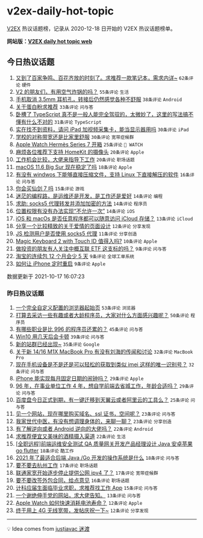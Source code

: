 # v2ex-daily-hot-topic

[V2EX](https://www.v2ex.com/) 热议话题榜，记录从 2020-12-18 日开始的 V2EX 热议话题榜单。

**网站版：[V2EX daily hot topic web](https://boojack.github.io/v2ex-daily-hot-topic-web/)**

## 今日热议话题

<!-- TODAY BEGIN -->

1. [又到了百家争鸣、百花齐放的时刻了。求推荐一款笔记本，需求内详~](https://www.v2ex.com/t/808313) `62条评论` `硬件`
1. [V2 的朋友们，有用空气炸锅的吗？](https://www.v2ex.com/t/808320) `55条评论` `生活`
1. [手机取消 3.5mm 耳机孔，转接后仍然感觉各种不舒服](https://www.v2ex.com/t/808343) `38条评论` `Android`
1. [关于蛋白粉求推荐](https://www.v2ex.com/t/808326) `33条评论` `问与答`
1. [卧槽了 TypeScript 真不是一般人能完全驾驭的，太微妙了，这里的写法搞不懂有什么不对的](https://www.v2ex.com/t/808330) `31条评论` `TypeScript`
1. [实在找不到资料，请问 iPad 加视频采集卡，能当显示器用吗](https://www.v2ex.com/t/808321) `30条评论` `iPad`
1. [学校的对称带宽还是比家里舒服](https://www.v2ex.com/t/808324) `30条评论` `宽带症候群`
1. [Apple Watch Hermès Series 7 开箱](https://www.v2ex.com/t/808334) `25条评论` ` WATCH`
1. [麻烦各位推荐下支持 HomeKit 的摄像头](https://www.v2ex.com/t/808388) `20条评论` `Apple`
1. [工作机会比较，大佬来指导下工作](https://www.v2ex.com/t/808381) `20条评论` `职场话题`
1. [macOS 11.6 Big Sur 现在稳定了吗](https://www.v2ex.com/t/808364) `18条评论` `Apple`
1. [有没有 windwos 下能够直接压缩文件，支持 Linux 下直接解压的软件](https://www.v2ex.com/t/808375) `16条评论` `问与答`
1. [你会买仙剑 7 吗](https://www.v2ex.com/t/808305) `15条评论` `游戏`
1. [迷茫的编程路，是运维还是开发，是工作还是爱好](https://www.v2ex.com/t/808374) `14条评论` `编程`
1. [求助: socks5 代理转发并添加加密的方法](https://www.v2ex.com/t/808341) `14条评论` `程序员`
1. [位置权限有没有办法实现“不允许一次”](https://www.v2ex.com/t/808335) `14条评论` `iOS`
1. [iOS 和 macOs 是否任意程序都可以随意访问 iCloud 存储？](https://www.v2ex.com/t/808336) `13条评论` `iCloud`
1. [分享一个比较精致的关于爱情的页面设计](https://www.v2ex.com/t/808303) `12条评论` `分享发现`
1. [JS 检测用户是否使用 socks5 代理](https://www.v2ex.com/t/808361) `11条评论` `分享创造`
1. [Magic Keyboard 2 with Touch ID 值得入吗?](https://www.v2ex.com/t/808340) `10条评论` `Apple`
1. [做投资的朋友有人关注中概互联 ETF 这支标的吗？](https://www.v2ex.com/t/808387) `9条评论` `问与答`
1. [淘宝的连续包 12 个月会少 5 天](https://www.v2ex.com/t/808329) `9条评论` `全球工单系统`
1. [如何让 iPhone 定时重启](https://www.v2ex.com/t/808304) `9条评论` `Apple`

数据更新于 2021-10-17 16:07:23

<!-- TODAY END -->

### 昨日热议话题

<!-- YESTERDAY BEGIN -->

1. [一个完全自定义配置的浏览器起始页](https://www.v2ex.com/t/808162) `53条评论` `浏览器`
1. [打算去采访一些有趣或者大龄程序员，大家对什么方面感兴趣呢？](https://www.v2ex.com/t/808199) `50条评论` `程序员`
1. [有哪些职业是比 996 的程序员还累的？](https://www.v2ex.com/t/808245) `45条评论` `问与答`
1. [Win10 用几天后会卡顿](https://www.v2ex.com/t/808194) `39条评论` `问与答`
1. [新的站群已经出现~](https://www.v2ex.com/t/808259) `35条评论` `Google`
1. [关于新 14/16 M1X MacBook Pro 有没有刘海的传闻和讨论](https://www.v2ex.com/t/808163) `32条评论` `MacBook Pro`
1. [现在手机设备是不是还是可以轻松的获取到类似 imei 这样的唯一识别号？](https://www.v2ex.com/t/808171) `32条评论` `问与答`
1. [iPhone 能实现每月固定日期的闹钟吗？](https://www.v2ex.com/t/808217) `29条评论` `Apple`
1. [96 年，在事业单位工作 4 年，想自学前端去省城工作，年龄合适吗？](https://www.v2ex.com/t/808228) `29条评论` `问与答`
1. [百度盘今日正式到期，有一键迁移到天翼云或者阿里云的工具么？](https://www.v2ex.com/t/808168) `25条评论` `问与答`
1. [见一个网站，现在哪里购买域名、ssl 证书，空间呢？](https://www.v2ex.com/t/808214) `23条评论` `问与答`
1. [我家世代中医，有没有想调理身体的，来聊一聊？](https://www.v2ex.com/t/808236) `23条评论` `分享创造`
1. [有了解逆向或者 Android 逆向的大佬吗？](https://www.v2ex.com/t/808246) `22条评论` `Android`
1. [求推荐便宜又美味的酒精摄入渠道](https://www.v2ex.com/t/808243) `22条评论` `生活`
1. [[全职远程]前端运维安全测试 QA 质量网关开发产品经理设计 Java 安卓苹果 go flutter](https://www.v2ex.com/t/808223) `18条评论` `酷工作`
1. [2021 年了最适合后端 Java /Go 开发的操作系统是什么](https://www.v2ex.com/t/808176) `18条评论` `问与答`
1. [要不要去杭州工作](https://www.v2ex.com/t/808221) `17条评论` `职场话题`
1. [联通家宽开始逐步停止提供公网 ipv4 了？](https://www.v2ex.com/t/808218) `17条评论` `宽带症候群`
1. [要不要改签外包合同，给点意见](https://www.v2ex.com/t/808216) `16条评论` `职场话题`
1. [计科应届生面临毕业求职，求推荐找工作 App](https://www.v2ex.com/t/808179) `15条评论` `问与答`
1. [一个谢绝伸手党的网站，求大佬告知。](https://www.v2ex.com/t/808212) `13条评论` `问与答`
1. [Apple Watch 如何快速消耗电池寿命？](https://www.v2ex.com/t/808211) `12条评论` `Apple`
1. [终于用上 4G 无线宽带，发帖庆祝一下~](https://www.v2ex.com/t/808200) `12条评论` `分享发现`

<!-- YESTERDAY END -->

---

💡 Idea comes from [justjavac 迷渡](https://github.com/justjavac/)
